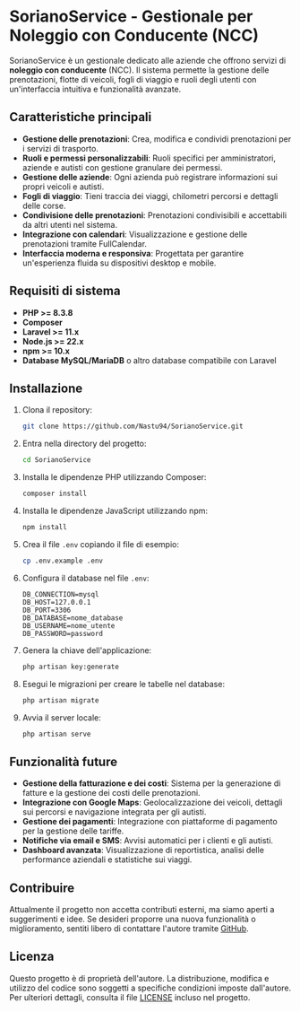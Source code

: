 # SorianoService - Gestionale per Noleggio con Conducente (NCC)

SorianoService è un gestionale dedicato alle aziende che offrono servizi di **noleggio con conducente** (NCC). Il sistema permette la gestione delle prenotazioni, flotte di veicoli, fogli di viaggio e ruoli degli utenti con un'interfaccia intuitiva e funzionalità avanzate.

## Caratteristiche principali

- **Gestione delle prenotazioni**: Crea, modifica e condividi prenotazioni per i servizi di trasporto.
- **Ruoli e permessi personalizzabili**: Ruoli specifici per amministratori, aziende e autisti con gestione granulare dei permessi.
- **Gestione delle aziende**: Ogni azienda può registrare informazioni sui propri veicoli e autisti.
- **Fogli di viaggio**: Tieni traccia dei viaggi, chilometri percorsi e dettagli delle corse.
- **Condivisione delle prenotazioni**: Prenotazioni condivisibili e accettabili da altri utenti nel sistema.
- **Integrazione con calendari**: Visualizzazione e gestione delle prenotazioni tramite FullCalendar.
- **Interfaccia moderna e responsiva**: Progettata per garantire un'esperienza fluida su dispositivi desktop e mobile.

## Requisiti di sistema

- **PHP >= 8.3.8**
- **Composer**
- **Laravel >= 11.x**
- **Node.js >= 22.x**
- **npm >= 10.x**
- **Database MySQL/MariaDB** o altro database compatibile con Laravel

## Installazione

1. Clona il repository:
   ```bash
   git clone https://github.com/Nastu94/SorianoService.git
   ```

2. Entra nella directory del progetto:
   ```bash
   cd SorianoService
   ```

3. Installa le dipendenze PHP utilizzando Composer:
   ```bash
   composer install
   ```

4. Installa le dipendenze JavaScript utilizzando npm:
   ```bash
   npm install
   ```

5. Crea il file `.env` copiando il file di esempio:
   ```bash
   cp .env.example .env
   ```

6. Configura il database nel file `.env`:
   ```dotenv
   DB_CONNECTION=mysql
   DB_HOST=127.0.0.1
   DB_PORT=3306
   DB_DATABASE=nome_database
   DB_USERNAME=nome_utente
   DB_PASSWORD=password
   ```

7. Genera la chiave dell'applicazione:
   ```bash
   php artisan key:generate
   ```

8. Esegui le migrazioni per creare le tabelle nel database:
   ```bash
   php artisan migrate
   ```

9. Avvia il server locale:
   ```bash
   php artisan serve
   ```

## Funzionalità future

- **Gestione della fatturazione e dei costi**: Sistema per la generazione di fatture e la gestione dei costi delle prenotazioni.
- **Integrazione con Google Maps**: Geolocalizzazione dei veicoli, dettagli sui percorsi e navigazione integrata per gli autisti.
- **Gestione dei pagamenti**: Integrazione con piattaforme di pagamento per la gestione delle tariffe.
- **Notifiche via email e SMS**: Avvisi automatici per i clienti e gli autisti.
- **Dashboard avanzata**: Visualizzazione di reportistica, analisi delle performance aziendali e statistiche sui viaggi.

## Contribuire

Attualmente il progetto non accetta contributi esterni, ma siamo aperti a suggerimenti e idee. Se desideri proporre una nuova funzionalità o miglioramento, sentiti libero di contattare l'autore tramite [GitHub](https://github.com/Nastu94).

## Licenza

Questo progetto è di proprietà dell'autore. La distribuzione, modifica e utilizzo del codice sono soggetti a specifiche condizioni imposte dall'autore. Per ulteriori dettagli, consulta il file [LICENSE](LICENSE) incluso nel progetto.


